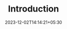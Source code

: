 ---
weight: 30
title: "Introduction"
description: ""
icon: "article"
date: "2023-12-02T14:14:21+05:30"
lastmod: "2023-12-02T14:14:21+05:30"
draft: true
toc: true
---